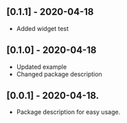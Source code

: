 ## [0.1.1] - 2020-04-18
* Added widget test

## [0.1.0] - 2020-04-18
* Updated example
* Changed package description

## [0.0.1] - 2020-04-18.

* Package description for easy usage.
